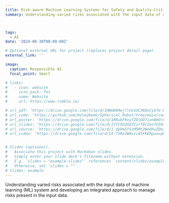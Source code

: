 ```yaml
---
title: Risk-aware Machine Learning Systems for Safety and Quality-Critical Applications [Work in Progress]
summary: Understanding varied risks associated with the input data of machine learning (ML) system and developing an integrated approach to manage risks present in the input data. 



tags:
  - AI
date: '2024-08-30T00:00:00Z'

# Optional external URL for project (replaces project detail page).
external_link: ''

image:
  caption: Responsible AI
  focal_point: Smart

# links:
#   - icon: website
#     icon_pack: fas
#     name: Website
#     url: https://www.rimble.io/

# url_pdf: 'https://drive.google.com/file/d/1HWm06Mwj7lnCeUC36QnCySfe-0lxmlIQ/view?usp=sharing'
# url_code: 'https://github.com/HaleyKwok/Spherical_Robot/tree/main/code'
# url_poster: 'https://drive.google.com/file/d/1RRubFRvyTZDl6D7ixnBmOrLKFcAO5Gqd/view?usp=sharing'
# url_slides: ‘https://drive.google.com/file/d/1tTC5OZGQTIzrT0lZezfE5RsNWeKfAXGQ/view?usp=sharing’
# url_source: 'https://drive.google.com/file/d/1_dp9mSYSsM5Mt2WoOhuZQe3kZDx-G-s5/view?usp=sharing'
# url_video: 'https://drive.google.com/file/d/1X-75ReIW8xzi45FKERpuovpHpaWbvhPE/view?usp=sharing'


# Slides (optional).
#   Associate this project with Markdown slides.
#   Simply enter your slide deck's filename without extension.
#   E.g. `slides = "example-slides"` references `content/slides/example-slides.md`.
#   Otherwise, set `slides = ""`.
# slides: example
---
```


Understanding varied risks associated with the input data of machine learning (ML) system and developing an integrated approach to manage risks present in the input data.
